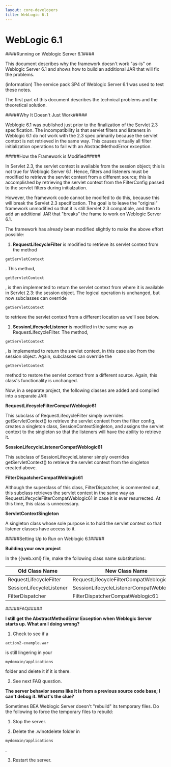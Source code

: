```yaml
---
layout: core-developers
title: WebLogic 6.1
---
```


# WebLogic 6.1

####Running on Weblogic Server 6\.1####

This document describes why the framework doesn't work "as\-is" on Weblogic Server 6\.1 and shows how to build an additional JAR that will fix the problems\.

(information) The service pack SP4 of Weblogic Server 6\.1 was used to test these notes\.

The first part of this document describes the technical problems and the theoretical solution\.

#####Why It Doesn't Just Work#####

Weblogic 6\.1 was published just prior to the finalization of the Servlet 2\.3 specification\. The incompatibility is that servlet filters and listeners in Weblogic 6\.1 do not work with the 2\.3 spec primarily because the servlet context is not retrieved in the same way\.  This causes virtually all filter initialization operations to fail with an AbstractMethodError exception\.

#####How the Framework is Modified#####

In Servlet 2\.3, the servlet context is available from the session object; this is not true for Weblogic Server 6\.1\. Hence, filters and listeners must be modified to retrieve the servlet context from a different source; this is accomplished by retrieving the servlet context from the FilterConfig passed to the servlet filters during initialzation\.

However, the framework code cannot be modifed to do this, because this will break the Servlet 2\.3 specification\.  The goal is to leave the "original" framework unmodified so that it is still Servlet 2\.3 compatible, and then to add an additional JAR that "breaks" the frame to work on Weblogic Server 6\.1\.

The framework has already been modified slightly to make the above effort possible:

1. **RequestLifecycleFilter** is modified to retrieve its servlet context from the method 

~~~~~~~
getServletContext
~~~~~~~
. This method, 

~~~~~~~
getServletContext
~~~~~~~
, is then implemented to return the servlet context from where it is available in Servlet 2.3: the session object. The logical operation is unchanged, but now subclasses can override 

~~~~~~~
getServletContext
~~~~~~~
 to retrieve the servlet context from a different location as we'll see below.

1. **SessionLifecycleListener** is modified in the same way as RequestLifecycleFilter. The method, 

~~~~~~~
getServletContext
~~~~~~~
, is implemented to return the servlet context, in this case also from the session object. Again, subclasses can override the 

~~~~~~~
getServletContext
~~~~~~~
 method to restore the servlet context from a different source. Again, this class's functionality is unchanged.

Now, in a separate project, the following classes are added and compiled into a separate JAR:

__RequestLifecycleFilterCompatWeblogic61__

This subclass of RequestLifecycleFilter simply overrides getServletContext() to retrieve the servlet context from the filter config, creates a singleton class, SessionContextSingleton, and assigns the servlet context to the singleton so that the listeners will have the ability to retrieve it\.

__SessionLifecycleListenerCompatWeblogic61__

This subclass of SessionLifecycleListener simply overrides getServletContext() to retrieve the servlet context from the singleton created above\.

__FilterDispatcherCompatWeblogic61__

Although the superclass of this class, FilterDispatcher, is commented out, this subclass retrieves the servlet context in the same way as RequestLifecycleFilterCompatWeblogic61 in case it is ever resurrected\. At this time, this class is unnecessary\.

__ServletContextSingleton__

A singleton class whose sole purpose is to hold the servlet context so that listener classes have access to it\.

#####Setting Up to Run on Weblogic 6\.1#####

__Building your own project__

In the \{\{web\.xml\} file, make the following class name substitutions:

| Old Class Name | New Class Name |
|----------------|----------------|
| RequestLifecycleFilter | RequestLifecycleFilterCompatWeblogic61 |
| SessionLifecycleListener | SessionLifecycleListenerCompatWeblogic61 |
| FilterDispatcher | FilterDispatcherCompatWeblogic61 |

#####FAQ#####

__I still get the AbstractMethodError Exception when Weblogic Server starts up\.  What am I doing wrong?__

1. Check to see if a 

~~~~~~~
action2-example.war
~~~~~~~
 is still lingering in your 

~~~~~~~
mydomain/applications
~~~~~~~
 folder and delete it if it is there.

2. See next FAQ question.

__The server behavior seems like it is from a previous source code base; I can't debug it\.  What's the clue?__

Sometimes BEA Weblogic Server doesn't "rebuild" its temporary files\.  Do the following to force the temporary files to rebuild:

1. Stop the server.

2. Delete the .wlnotdelete folder in 

~~~~~~~
mydomain/applications
~~~~~~~
.

3. Restart the server.
